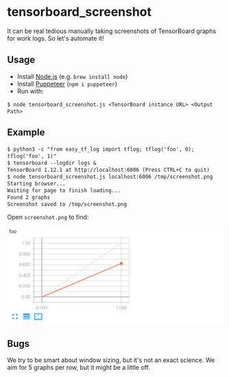 # tensorboard_screenshot

It can be real tedious manually taking screenshots of TensorBoard graphs for work logs. So let's automate it!

## Usage

* Install [Node.js](https://nodejs.org) (e.g. `brew install node`)
* Install [Puppeteer](https://github.com/GoogleChrome/puppeteer) (`npm i puppeteer`)
* Run with:
```
$ node tensorboard_screenshot.js <TensorBoard instance URL> <Output Path>
```

## Example

```
$ python3 -c "from easy_tf_log import tflog; tflog('foo', 0); tflog('foo', 1)"
$ tensorboard --logdir logs &
TensorBoard 1.12.1 at http://localhost:6006 (Press CTRL+C to quit)
$ node tensorboard_screenshot.js localhost:6006 /tmp/screenshot.png
Starting browser...
Waiting for page to finish loading...
Found 2 graphs
Screenshot saved to /tmp/screenshot.png
```

Open `screenshot.png` to find:

![](screenshot.png)

## Bugs

We try to be smart about window sizing, but it's not an exact science. We aim for 5 graphs per row, but it might be a little off.
